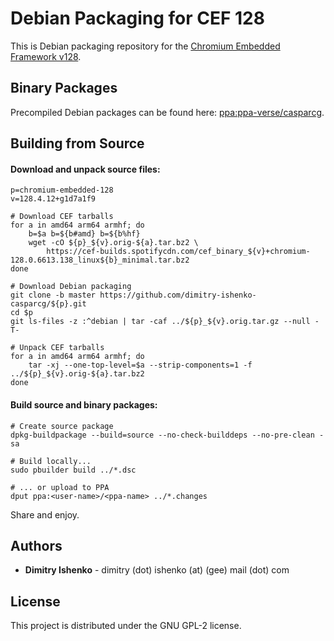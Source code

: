 # Debian Packaging for CEF 128

This is Debian packaging repository for the [Chromium Embedded Framework
v128](https://bitbucket.org/chromiumembedded/cef).

## Binary Packages

Precompiled Debian packages can be found here:
[ppa:ppa-verse/casparcg](https://launchpad.net/~ppa-verse/+archive/ubuntu/casparcg).

## Building from Source

#### Download and unpack source files:

```shell
p=chromium-embedded-128
v=128.4.12+g1d7a1f9

# Download CEF tarballs
for a in amd64 arm64 armhf; do
    b=$a b=${b#amd} b=${b%hf}
    wget -cO ${p}_${v}.orig-${a}.tar.bz2 \
        https://cef-builds.spotifycdn.com/cef_binary_${v}+chromium-128.0.6613.138_linux${b}_minimal.tar.bz2
done

# Download Debian packaging
git clone -b master https://github.com/dimitry-ishenko-casparcg/${p}.git
cd $p
git ls-files -z :^debian | tar -caf ../${p}_${v}.orig.tar.gz --null -T-

# Unpack CEF tarballs
for a in amd64 arm64 armhf; do
    tar -xj --one-top-level=$a --strip-components=1 -f ../${p}_${v}.orig-${a}.tar.bz2
done
```

#### Build source and binary packages:

```shell
# Create source package
dpkg-buildpackage --build=source --no-check-builddeps --no-pre-clean -sa

# Build locally...
sudo pbuilder build ../*.dsc

# ... or upload to PPA
dput ppa:<user-name>/<ppa-name> ../*.changes
```

Share and enjoy.

## Authors

* **Dimitry Ishenko** - dimitry (dot) ishenko (at) (gee) mail (dot) com

## License

This project is distributed under the GNU GPL-2 license.
